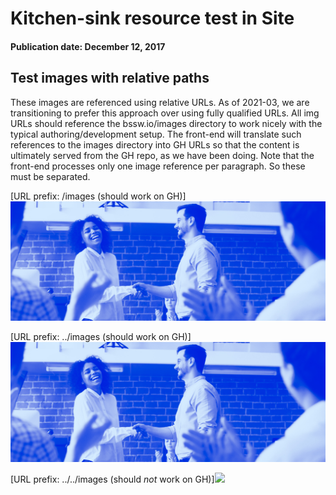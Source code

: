 # Kitchen-sink resource test in Site

#### Publication date: December 12, 2017


## Test images with relative paths
These images are referenced using relative URLs.  As of 2021-03, we are transitioning to prefer this approach over using fully qualified URLs.  All img URLs should reference
the bssw.io/images directory to work nicely with the typical authoring/development setup.  The front-end will translate such references to the images directory into GH URLs so that the content is ultimately served from the GH repo, as we have been doing. Note that the front-end processes only one image reference per paragraph.  So these must be separated.

[URL prefix: /images (should work on GH)]<img src='/images/Blog_1119_WorkThankful.jpg' />

[URL prefix: ../images (should work on GH)]<img src='../images/Blog_1119_WorkThankful.jpg' />

[URL prefix: ../../images (should *not* work on GH)]<img src='../../images/Blog_1119_WorkThankful.jpg' />

<!---
Publish: preview
Categories: Planning, Reliability
Topics: testing
Tags: [import from subresources]
Level: 2
Prerequisites: [import from subresources]
Aggregate: base
--->
